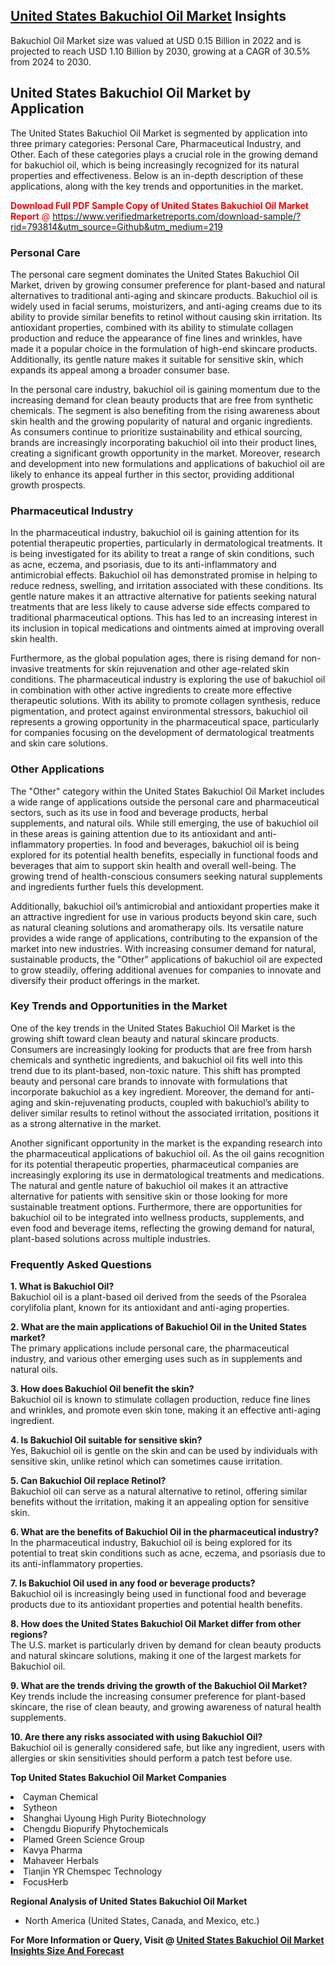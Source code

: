 <h2><a href="https://www.verifiedmarketreports.com/download-sample/?rid=793814&amp;utm_source=Github&amp;utm_medium=219" target="_blank">United States Bakuchiol Oil Market</a> Insights</h2><p>Bakuchiol Oil Market size was valued at USD 0.15 Billion in 2022 and is projected to reach USD 1.10 Billion by 2030, growing at a CAGR of 30.5% from 2024 to 2030.</p><p><div> <h2>United States Bakuchiol Oil Market by Application</h2> <p>The United States Bakuchiol Oil Market is segmented by application into three primary categories: Personal Care, Pharmaceutical Industry, and Other. Each of these categories plays a crucial role in the growing demand for bakuchiol oil, which is being increasingly recognized for its natural properties and effectiveness. Below is an in-depth description of these applications, along with the key trends and opportunities in the market.</p> <p><p><span class=""><span style="color: #ff0000;"><strong>Download Full PDF Sample Copy of United States Bakuchiol Oil Market Report</strong> @ </span><a href="https://www.verifiedmarketreports.com/download-sample/?rid=793814&amp;utm_source=Github&amp;utm_medium=219" target="_blank">https://www.verifiedmarketreports.com/download-sample/?rid=793814&amp;utm_source=Github&amp;utm_medium=219</a></span></p></p> <h3>Personal Care</h3> <p>The personal care segment dominates the United States Bakuchiol Oil Market, driven by growing consumer preference for plant-based and natural alternatives to traditional anti-aging and skincare products. Bakuchiol oil is widely used in facial serums, moisturizers, and anti-aging creams due to its ability to provide similar benefits to retinol without causing skin irritation. Its antioxidant properties, combined with its ability to stimulate collagen production and reduce the appearance of fine lines and wrinkles, have made it a popular choice in the formulation of high-end skincare products. Additionally, its gentle nature makes it suitable for sensitive skin, which expands its appeal among a broader consumer base.</p> <p>In the personal care industry, bakuchiol oil is gaining momentum due to the increasing demand for clean beauty products that are free from synthetic chemicals. The segment is also benefiting from the rising awareness about skin health and the growing popularity of natural and organic ingredients. As consumers continue to prioritize sustainability and ethical sourcing, brands are increasingly incorporating bakuchiol oil into their product lines, creating a significant growth opportunity in the market. Moreover, research and development into new formulations and applications of bakuchiol oil are likely to enhance its appeal further in this sector, providing additional growth prospects.</p> <h3>Pharmaceutical Industry</h3> <p>In the pharmaceutical industry, bakuchiol oil is gaining attention for its potential therapeutic properties, particularly in dermatological treatments. It is being investigated for its ability to treat a range of skin conditions, such as acne, eczema, and psoriasis, due to its anti-inflammatory and antimicrobial effects. Bakuchiol oil has demonstrated promise in helping to reduce redness, swelling, and irritation associated with these conditions. Its gentle nature makes it an attractive alternative for patients seeking natural treatments that are less likely to cause adverse side effects compared to traditional pharmaceutical options. This has led to an increasing interest in its inclusion in topical medications and ointments aimed at improving overall skin health.</p> <p>Furthermore, as the global population ages, there is rising demand for non-invasive treatments for skin rejuvenation and other age-related skin conditions. The pharmaceutical industry is exploring the use of bakuchiol oil in combination with other active ingredients to create more effective therapeutic solutions. With its ability to promote collagen synthesis, reduce pigmentation, and protect against environmental stressors, bakuchiol oil represents a growing opportunity in the pharmaceutical space, particularly for companies focusing on the development of dermatological treatments and skin care solutions.</p> <h3>Other Applications</h3> <p>The "Other" category within the United States Bakuchiol Oil Market includes a wide range of applications outside the personal care and pharmaceutical sectors, such as its use in food and beverage products, herbal supplements, and natural oils. While still emerging, the use of bakuchiol oil in these areas is gaining attention due to its antioxidant and anti-inflammatory properties. In food and beverages, bakuchiol oil is being explored for its potential health benefits, especially in functional foods and beverages that aim to support skin health and overall well-being. The growing trend of health-conscious consumers seeking natural supplements and ingredients further fuels this development.</p> <p>Additionally, bakuchiol oil’s antimicrobial and antioxidant properties make it an attractive ingredient for use in various products beyond skin care, such as natural cleaning solutions and aromatherapy oils. Its versatile nature provides a wide range of applications, contributing to the expansion of the market into new industries. With increasing consumer demand for natural, sustainable products, the "Other" applications of bakuchiol oil are expected to grow steadily, offering additional avenues for companies to innovate and diversify their product offerings in the market.</p> <h3>Key Trends and Opportunities in the Market</h3> <p>One of the key trends in the United States Bakuchiol Oil Market is the growing shift toward clean beauty and natural skincare products. Consumers are increasingly looking for products that are free from harsh chemicals and synthetic ingredients, and bakuchiol oil fits well into this trend due to its plant-based, non-toxic nature. This shift has prompted beauty and personal care brands to innovate with formulations that incorporate bakuchiol as a key ingredient. Moreover, the demand for anti-aging and skin-rejuvenating products, coupled with bakuchiol’s ability to deliver similar results to retinol without the associated irritation, positions it as a strong alternative in the market.</p> <p>Another significant opportunity in the market is the expanding research into the pharmaceutical applications of bakuchiol oil. As the oil gains recognition for its potential therapeutic properties, pharmaceutical companies are increasingly exploring its use in dermatological treatments and medications. The natural and gentle nature of bakuchiol oil makes it an attractive alternative for patients with sensitive skin or those looking for more sustainable treatment options. Furthermore, there are opportunities for bakuchiol oil to be integrated into wellness products, supplements, and even food and beverage items, reflecting the growing demand for natural, plant-based solutions across multiple industries.</p> <h3>Frequently Asked Questions</h3> <p><strong>1. What is Bakuchiol Oil?</strong><br>Bakuchiol oil is a plant-based oil derived from the seeds of the Psoralea corylifolia plant, known for its antioxidant and anti-aging properties.</p> <p><strong>2. What are the main applications of Bakuchiol Oil in the United States market?</strong><br>The primary applications include personal care, the pharmaceutical industry, and various other emerging uses such as in supplements and natural oils.</p> <p><strong>3. How does Bakuchiol Oil benefit the skin?</strong><br>Bakuchiol oil is known to stimulate collagen production, reduce fine lines and wrinkles, and promote even skin tone, making it an effective anti-aging ingredient.</p> <p><strong>4. Is Bakuchiol Oil suitable for sensitive skin?</strong><br>Yes, Bakuchiol oil is gentle on the skin and can be used by individuals with sensitive skin, unlike retinol which can sometimes cause irritation.</p> <p><strong>5. Can Bakuchiol Oil replace Retinol?</strong><br>Bakuchiol oil can serve as a natural alternative to retinol, offering similar benefits without the irritation, making it an appealing option for sensitive skin.</p> <p><strong>6. What are the benefits of Bakuchiol Oil in the pharmaceutical industry?</strong><br>In the pharmaceutical industry, Bakuchiol oil is being explored for its potential to treat skin conditions such as acne, eczema, and psoriasis due to its anti-inflammatory properties.</p> <p><strong>7. Is Bakuchiol Oil used in any food or beverage products?</strong><br>Bakuchiol oil is increasingly being used in functional food and beverage products due to its antioxidant properties and potential health benefits.</p> <p><strong>8. How does the United States Bakuchiol Oil Market differ from other regions?</strong><br>The U.S. market is particularly driven by demand for clean beauty products and natural skincare solutions, making it one of the largest markets for Bakuchiol oil.</p> <p><strong>9. What are the trends driving the growth of the Bakuchiol Oil Market?</strong><br>Key trends include the increasing consumer preference for plant-based skincare, the rise of clean beauty, and growing awareness of natural health supplements.</p> <p><strong>10. Are there any risks associated with using Bakuchiol Oil?</strong><br>Bakuchiol oil is generally considered safe, but like any ingredient, users with allergies or skin sensitivities should perform a patch test before use.</p> </div></p><p><strong>Top United States Bakuchiol Oil Market Companies</strong></p><div data-test-id=""><p><li>Cayman Chemical</li><li> Sytheon</li><li> Shanghai Uyoung High Purity Biotechnology</li><li> Chengdu Biopurify Phytochemicals</li><li> Plamed Green Science Group</li><li> Kavya Pharma</li><li> Mahaveer Herbals</li><li> Tianjin YR Chemspec Technology</li><li> FocusHerb</li></p><div><strong>Regional Analysis of&nbsp;United States Bakuchiol Oil Market</strong></div><ul><li dir="ltr"><p dir="ltr">North America&nbsp;(United States, Canada, and Mexico, etc.)</p></li></ul><p><strong>For More Information or Query, Visit @&nbsp;</strong><strong><a href="https://www.verifiedmarketreports.com/product/bakuchiol-oil-market/?utm_source=Github&amp;utm_medium=219" target="_blank">United States Bakuchiol Oil Market Insights Size And Forecast</a></strong></p></div>
